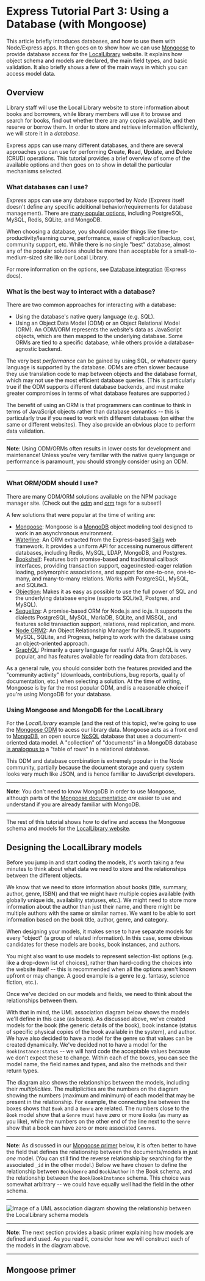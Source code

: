 # Express Tutorial Part 3: Using a Database (with Mongoose)

This article briefly introduces databases, and how to use them with Node/Express apps. It then goes on to show how we can use [Mongoose](https://mongoosejs.com/) to provide database access for the [LocalLibrary](https://github.com/AndrewSRea/My_Learning_Port/tree/main/JavaScript/Server-Side_Website_Programming/Express_Web_Framework/Express_Tutorial_Local_Library#express-tutorial-the-local-library-website) website. It explains how object schema and models are declared, the main field types, and basic validation. It also briefly shows a few of the main ways in which you can access model data.

## Overview

Library staff will use the Local Library website to store information about books and borrowers, while library members will use it to browse and search for books, find out whether there are any copies available, and then reserve or borrow them. In order to store and retrieve information efficiently, we will store it in a *database*.

Express apps can use many different databases, and there are several approaches you can use for performing **C**reate, **R**ead, **U**pdate, and **D**elete (CRUD) operations. This tutorial provides a brief overview of some of the available options and then goes on to show in detail the particular mechanisms selected.

### What databases can I use?

*Express* apps can use any database supported by *Node* (*Express* itself doesn't define any specific additional behavior/requirements for database management). There are [many popular options](https://expressjs.com/en/guide/database-integration.html), including PostgreSQL, MySQL, Redis, SQLite, and MongoDB.

When choosing a database, you should consider things like time-to-productivity/learning curve, performance, ease of replication/backup, cost, community support, etc. While there is no single "best" database, almost any of the popular solutions should be more than acceptable for a small-to-medium-sized site like our Local Library.

For more information on the options, see [Database integration](https://expressjs.com/en/guide/database-integration.html) (Express docs).

### What is the best way to interact with a database?

There are two common approaches for interacting with a database:

* Using the database's native query language (e.g. SQL).
* Using an Object Data Model (ODM) or an Object Relational Model (ORM). An ODM/ORM represents the website's data as JavaScript objects, which are then mapped to the underlying database. Some ORMs are tied to a specific database, while others provide a database-agnostic backend.

The very best *performance* can be gained by using SQL, or whatever query language is supported by the database. ODMs are often slower because they use translation code to map between objects and the database format, which may not use the most efficient database queries. (This is particularly true if the ODM supports different database backends, and must make greater compromises in terms of what database features are supported.)

The benefit of using an ORM is that programmers can continue to think in terms of JavaScript objects rather than database semantics -- this is particularly true if you need to work with different databases (on either the same or different websites). They also provide an obvious place to perform data validation.

<hr>

**Note**: Using ODM/ORMs often results in lower costs for development and maintenance! Unless you're very familiar with the native query language or performance is paramount, you should strongly consider using an ODM.

<hr>

### What ORM/ODM should I use?

There are many ODM/ORM solutions available on the NPM package manager site. (Check out the [odm](https://www.npmjs.com/search?q=keywords:odm) and [orm](https://www.npmjs.com/search?q=keywords:orm) tags for a subset!)

A few solutions that were popular at the time of writing are:

* [Mongoose](https://www.npmjs.com/package/mongoose): Mongoose is a [MongoDB](https://www.mongodb.com/) object modeling tool designed to work in an asynchronous environment.
* [Waterline](https://www.npmjs.com/package/waterline): An ORM extracted from the Express-based [Sails](https://sailsjs.com/) web framework. It provides a uniform API for accessing numerous different databases, including Redis, MySQL, LDAP, MongoDB, and Postgres.
* [Bookshelf](https://www.npmjs.com/package/bookshelf): Features both promise-based and traditional callback interfaces, providing transaction support, eager/nested-eager relation loading, polymorphic associations, and support for one-to-one, one-to-many, and many-to-many relations. Works with PostgreSQL, MySQL, and SQLite3.
* [Objection](https://www.npmjs.com/package/objection): Makes it as easy as possible to use the full power of SQL and the underlying database engine (supports SQLite3, Postgres, and MySQL).
* [Sequelize](https://www.npmjs.com/package/sequelize): A promise-based ORM for Node.js and io.js. It supports the dialects PostgreSQL, MySQL, MariaDB, SQLite, and MSSQL, and features solid transaction support, relations, read replication, and more.
* [Node ORM2](https://node-orm.readthedocs.io/en/latest/): An Object Relationship Manager for NodeJS. It supports MySQL, SQLite, and Progress, helping to work with the database using an object-oriented approach.
* [GraphQL](https://graphql.org/): Primarily a query language for restful APIs, GraphQL is very popular, and has features available for reading data from databases.

As a general rule, you should consider both the features provided and the "community activity" (downloads, contributions, bug reports, quality of documentation, etc.) when selecting a solution. At the time of writing, Mongoose is by far the most popular ODM, and is a reasonable choice if you're using MongoDB for your database.

### Using Mongoose and MongoDB for the LocalLibrary

For the *LocalLibrary* example (and the rest of this topic), we're going to use the [Mongoose ODM](https://www.npmjs.com/package/mongoose) to acess our library data. Mongoose acts as a front end to [MongoDB](https://www.mongodb.com/what-is-mongodb), an open source [NoSQL](https://en.wikipedia.org/wiki/NoSQL) database that uses a document-oriented data model. A "collection" of "documents" in a MongoDB database [is analogous to](https://docs.mongodb.com/manual/core/databases-and-collections/#collections) a "table of rows" in a relational database.

This ODM and database combination is extremely popular in the Node community, partially because the document storage and query system looks very much like JSON, and is hence familiar to JavaScript developers.

<hr>

**Note**: You don't need to know MongoDB in order to use Mongoose, although parts of the [Mongoose documentation](https://mongoosejs.com/docs/guide.html) *are* easier to use and understand if you are already familiar with MongoDB.

<hr>

The rest of this tutorial shows how to define and access the Mongoose schema and models for the [LocalLibrary website](https://github.com/AndrewSRea/My_Learning_Port/tree/main/JavaScript/Server-Side_Website_Programming/Express_Web_Framework/Express_Tutorial_Local_Library#express-tutorial-the-local-library-website).

## Designing the LocalLibrary models

Before you jump in and start coding the models, it's worth taking a few minutes to think about what data we need to store and the relationships between the different objects.

We know that we need to store information about books (title, summary, author, genre, ISBN) and that we might have multiple copies available (with globally unique ids, availability statuses, etc.). We might need to store more information about the author than just their name, and there might be multiple authors with the same or similar names. We want to be able to sort information based on the book title, author, genre, and category.

When designing your models, it makes sense to have separate models for every "object" (a group of related information). In this case, some obvious candidates for these models are books, book instances, and authors.

You might also want to use models to represent selection-list options (e.g. like a drop-down list of choices), rather than hard-coding the choices into the website itself -- this is recommended when all the options aren't known upfront or may change. A good example is a genre (e.g. fantasy, science fiction, etc.).

Once we've decided on our models and fields, we need to think about the relationships between them.

With that in mind, the UML association diagram below shows the models we'll define in this case (as boxes). As discussed above, we've created models for the book (the generic details of the book), book instance (status of specific physical copies of the book available in the system), and author. We have also decided to have a model for the genre so that values can be created dynamically. We've decided not to have a model for the `BookInstance:status` -- we will hard code the acceptable values because we don't expect these to change. Within each of the boxes, you can see the model name, the field names and types, and also the methods and their return types.

The diagram also shows the relationships between the models, including their *multiplicities*. The multiplicities are the numbers on the diagram showing the numbers (maximum and minimum) of each model that may be present in the relationship. For example, the connecting line between the boxes shows that `Book` and a `Genre` are related. The numbers close to the `Book` model show that a `Genre` must have zero or more `Book`s (as many as you like), while the numbers on the other end of the line next to the `Genre` show that a book can have zero or more associated `Genre`s.

<hr>

**Note**: As discussed in our [Mongoose primer]() below, it is often better to have the field that defines the relationship between the documents/models in just *one* model. (You can still find the reverse relationship by searching for the associated `_id` in the other model.) Below we have chosen to define the relationship between `Book`/`Genre` and `Book`/`Author` in the Book schema, and the relationship between the `Book`/`BookInstance` schema. This choice was somewhat arbitrary -- we could have equally well had the field in the other schema.

<hr>

![Image of a UML association diagram showing the relationship between the LocalLibrary schema models](https://developer.mozilla.org/en-US/docs/Learn/Server-side/Express_Nodejs/mongoose/library_website_-_mongoose_express.png)

<hr>

**Note**: The next section provides a basic primer explaining how models are defined and used. As you read it, consider how we will construct each of the models in the diagram above.

<hr>

## Mongoose primer